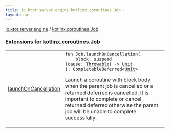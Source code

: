```yaml
---
title: io.ktor.server.engine.kotlinx.coroutines.Job - 
layout: api
---
```


<div class='api-docs-breadcrumbs'><a href="../index.html">io.ktor.server.engine</a> / <a href="./index.html">kotlinx.coroutines.Job</a></div>

### Extensions for kotlinx.coroutines.Job

<table class="api-docs-table">
<tbody>
<tr>
<td markdown="1">

<a href="launch-on-cancellation.html">launchOnCancellation</a>


</td>
<td markdown="1">
<div class="signature"><code><span class="keyword">fun </span><span class="identifier">Job</span><span class="symbol">.</span><span class="identifier">launchOnCancellation</span><span class="symbol">(</span><br/>&nbsp;&nbsp;&nbsp;&nbsp;<span class="parameterName" id="io.ktor.server.engine$launchOnCancellation(kotlinx.coroutines.Job, kotlin.SuspendFunction1((kotlin.Throwable, kotlin.Unit)))/block">block</span><span class="symbol">:</span>&nbsp;<span class="keyword">suspend </span><span class="symbol">(</span><span class="parameterName">cause</span><span class="symbol">:</span>&nbsp;<a href="https://kotlinlang.org/api/latest/jvm/stdlib/kotlin/-throwable/index.html"><span class="identifier">Throwable</span></a><span class="symbol">)</span>&nbsp;<span class="symbol">-&gt;</span>&nbsp;<a href="https://kotlinlang.org/api/latest/jvm/stdlib/kotlin/-unit/index.html"><span class="identifier">Unit</span></a><br/><span class="symbol">)</span><span class="symbol">: </span><span class="identifier">CompletableDeferred</span><span class="symbol">&lt;</span><a href="https://kotlinlang.org/api/latest/jvm/stdlib/kotlin/-unit/index.html"><span class="identifier">Unit</span></a><span class="symbol">&gt;</span></code></div>

Launch a coroutine with <a href="launch-on-cancellation.html#io.ktor.server.engine$launchOnCancellation(kotlinx.coroutines.Job, kotlin.SuspendFunction1((kotlin.Throwable, kotlin.Unit)))/block">block</a> body when the parent job is cancelled or a returned deferred is cancelled.
It is important to complete or cancel returned deferred
otherwise the parent job will be unable to complete successfully.


</td>
</tr>
</tbody>
</table>
